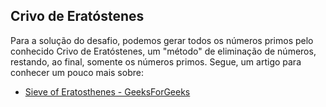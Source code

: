 ## Crivo de Eratóstenes

Para a solução do desafio, podemos gerar todos os números primos pelo conhecido Crivo de Eratóstenes, um "método" de eliminação de números, restando, ao final, somente os números primos. Segue, um artigo para conhecer um pouco mais sobre:

- [Sieve of Eratosthenes - GeeksForGeeks](https://www.geeksforgeeks.org/sieve-of-eratosthenes/)